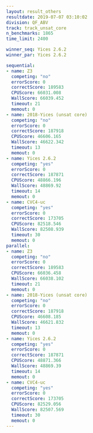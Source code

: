 ```yaml
---
layout: result_others
resultdate: 2019-07-07 03:10:02
division: QF_ABV
track: track_unsat_core
n_benchmarks: 1865
time_limit: 2400

winner_seq: Yices 2.6.2
winner_par: Yices 2.6.2

sequential:
- name: Z3
  competing: "no"
  errorScore: 0
  correctScore: 189583
  CPUScore: 66031.008
  WallScore: 66039.452
  timeout: 21
  memout: 0
- name: 2018-Yices (unsat core)
  competing: "no"
  errorScore: 0
  correctScore: 187918
  CPUScore: 46606.165
  WallScore: 46622.342
  timeout: 13
  memout: 0
- name: Yices 2.6.2
  competing: "yes"
  errorScore: 0
  correctScore: 187871
  CPUScore: 48866.196
  WallScore: 48869.92
  timeout: 14
  memout: 0
- name: CVC4-uc
  competing: "yes"
  errorScore: 0
  correctScore: 173705
  CPUScore: 82518.546
  WallScore: 82508.939
  timeout: 30
  memout: 0
parallel:
- name: Z3
  competing: "no"
  errorScore: 0
  correctScore: 189583
  CPUScore: 66036.458
  WallScore: 66038.102
  timeout: 21
  memout: 0
- name: 2018-Yices (unsat core)
  competing: "no"
  errorScore: 0
  correctScore: 187918
  CPUScore: 46608.185
  WallScore: 46621.832
  timeout: 13
  memout: 0
- name: Yices 2.6.2
  competing: "yes"
  errorScore: 0
  correctScore: 187871
  CPUScore: 48871.366
  WallScore: 48869.39
  timeout: 14
  memout: 0
- name: CVC4-uc
  competing: "yes"
  errorScore: 0
  correctScore: 173705
  CPUScore: 82529.056
  WallScore: 82507.569
  timeout: 30
  memout: 0
---
```

